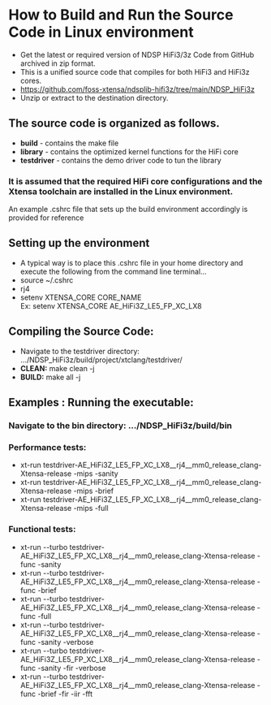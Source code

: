 # How to Build and Run the Source Code in Linux environment 
  * Get the latest or required version of NDSP HiFi3/3z Code from GitHub archived in zip format.
  * This is a unified source code that compiles for both HiFi3 and HiFi3z cores.  
  * https://github.com/foss-xtensa/ndsplib-hifi3z/tree/main/NDSP_HiFi3z
  * Unzip or extract to the destination directory. 

## The source code is organized as follows.
  * **build** - contains the make file 
  * **library** - contains the optimized kernel functions for the HiFi core 
  * **testdriver** - contains the demo driver code to tun the library   

### It is assumed that the required HiFi core configurations and the Xtensa toolchain are installed in the Linux environment.
 An example .cshrc file  that sets up the build environment accordingly is provided for reference 

## Setting up the environment 
  * A typical way is to place this .cshrc file in your home directory and execute the following from the command line terminal... 
  * source ~/.cshrc 
  * rj4
  * setenv XTENSA_CORE CORE_NAME     
    Ex: setenv XTENSA_CORE AE_HiFi3Z_LE5_FP_XC_LX8 
  

## Compiling the Source Code: 
  * Navigate to the testdriver directory:   …/NDSP_HiFi3z/build/project/xtclang/testdriver/
  * **CLEAN:**  make clean -j   
  * **BUILD:**  make all -j  


## Examples : Running the executable: 
  ### Navigate to the bin directory: …/NDSP_HiFi3z/build/bin
  ### Performance tests:
  * xt-run testdriver-AE_HiFi3Z_LE5_FP_XC_LX8__rj4__mm0_release_clang-Xtensa-release -mips -sanity         
  * xt-run testdriver-AE_HiFi3Z_LE5_FP_XC_LX8__rj4__mm0_release_clang-Xtensa-release -mips -brief 
  * xt-run testdriver-AE_HiFi3Z_LE5_FP_XC_LX8__rj4__mm0_release_clang-Xtensa-release -mips -full   
  ###	Functional tests:
  * xt-run --turbo testdriver-AE_HiFi3Z_LE5_FP_XC_LX8__rj4__mm0_release_clang-Xtensa-release -func -sanity
  * xt-run --turbo testdriver-AE_HiFi3Z_LE5_FP_XC_LX8__rj4__mm0_release_clang-Xtensa-release -func -brief
  * xt-run --turbo testdriver-AE_HiFi3Z_LE5_FP_XC_LX8__rj4__mm0_release_clang-Xtensa-release -func -full
  * xt-run --turbo testdriver-AE_HiFi3Z_LE5_FP_XC_LX8__rj4__mm0_release_clang-Xtensa-release -func -sanity -verbose 
  * xt-run --turbo testdriver-AE_HiFi3Z_LE5_FP_XC_LX8__rj4__mm0_release_clang-Xtensa-release -func -sanity -fir -verbose 
  * xt-run --turbo testdriver-AE_HiFi3Z_LE5_FP_XC_LX8__rj4__mm0_release_clang-Xtensa-release -func -brief -fir -iir -fft
